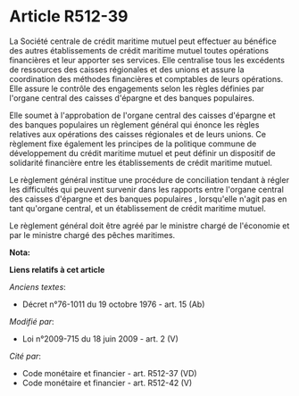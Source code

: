 # Article R512-39

La Société centrale de crédit maritime mutuel peut effectuer au bénéfice des autres établissements de crédit maritime mutuel
toutes opérations financières et leur apporter ses services. Elle centralise tous les excédents de ressources des caisses
régionales et des unions et assure la coordination des méthodes financières et comptables de leurs opérations. Elle assure le
contrôle des engagements selon les règles définies par l'organe central des caisses d'épargne et des banques populaires. 

Elle soumet à l'approbation de l'organe central des caisses d'épargne et des banques populaires un règlement général qui
énonce les règles relatives aux opérations des caisses régionales et de leurs unions. Ce règlement fixe également les
principes de la politique commune de développement du crédit maritime mutuel et peut définir un dispositif de solidarité
financière entre les établissements de crédit maritime mutuel. 

Le règlement général institue une procédure de conciliation tendant à régler les difficultés qui peuvent survenir dans les
rapports entre l'organe central des caisses d'épargne et des banques populaires , lorsqu'elle n'agit pas en tant qu'organe
central, et un établissement de crédit maritime mutuel. 

Le règlement général doit être agréé par le ministre chargé de l'économie et par le ministre chargé des pêches maritimes.

**Nota:**



**Liens relatifs à cet article**

_Anciens textes_:

  - Décret n°76-1011 du 19 octobre 1976 - art. 15 (Ab)

_Modifié par_:

  - Loi n°2009-715 du 18 juin 2009 - art. 2 (V)

_Cité par_:

  - Code monétaire et financier - art. R512-37 (VD)
  - Code monétaire et financier - art. R512-42 (V)

